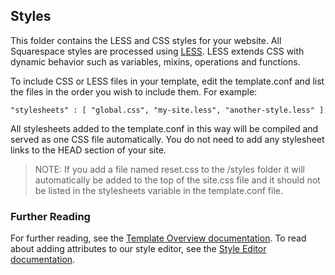 Styles
------

This folder contains the LESS and CSS styles for your website. All Squarespace styles are processed using [LESS](http://lesscss.org/). LESS extends CSS with dynamic behavior such as variables, mixins, operations and functions.

To include CSS or LESS files in your template, edit the template.conf and list the files in the order you wish to include them. For example:

    "stylesheets" : [ "global.css", "my-site.less", "another-style.less" ]

All stylesheets added to the template.conf in this way will be compiled and served as one CSS file automatically. You do not need to add any stylesheet links to the HEAD section of your site.

> NOTE: If you add a file named reset.css to the /styles folder it will automatically be added to the top of the site.css file and it should not be listed in the stylesheets variable in the template.conf file.

### Further Reading

For further reading, see the [Template Overview documentation](https://developers.squarespace.com/template-overview/). To read about adding attributes to our style editor, see the [Style Editor documentation](https://developers.squarespace.com/style-editor/).

